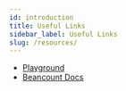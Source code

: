 ```yaml
---
id: introduction
title: Useful Links
sidebar_label: Useful Links
slug: /resources/
---
```


- [Playground](https://playground.costflow.io)
- [Beancount Docs](https://beancount.github.io/docs/)
